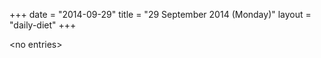 +++
date = "2014-09-29"
title = "29 September 2014 (Monday)"
layout = "daily-diet"
+++

\<no entries\>